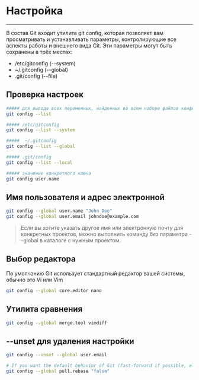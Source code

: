 # Настройка

---

В состав Git входит утилита git config, которая позволяет вам просматривать и устанавливать параметры, контролирующие все аспекты работы и внешнего вида Git. Эти параметры могут быть сохранены в трёх местах:

- /etc/gitconfig (--system)
- ~/.gitconfig (--global)
- .git/config (--file)

## Проверка настроек

```bash
##### для вывода всех переменных, найденных во всем наборе файлов конфигурации
git config --list

##### /etc/gitconfig
git config --list --system

#####  ~/.gitconfig
git config --list --global

##### .git/config
git config --list --local

##### значение конкретного ключа
git config user.name
```

## Имя пользователя и адрес электронной

```bash
git config --global user.name "John Doe"
git config --global user.email johndoe@example.com
```

> Если вы хотите указать другое имя или электронную почту для конкретных проектов, можно выполнить команду без параметра --global в каталоге с нужным проектом.

## Выбор редактора

По умолчанию Git использует стандартный редактор вашей системы, обычно это Vi или Vim

```bash
git config --global core.editor nano
```

## Утилита сравнения

```bash
git config --global merge.tool vimdiff
```

## --unset для удаления настройки

```bash
git config --unset --global user.email
```

```bash
# If you want the default behavior of Git (fast-forward if possible, else create a merge commit)
git config --global pull.rebase "false"
```
